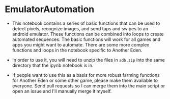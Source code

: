 # EmulatorAutomation

* This notebook contains a series of basic functions that can be used to detect pixels, recognize images, and send taps and swipes to an android emulator. These functions can be combined into loops to create automated sequences. The basic functions will work for all games and apps you might want to automate. There are some more complex functions and loops in the notebook specific to Another Eden.

* In order to use it, you will need to unzip the files in `adb.zip` into the same directory that the ipynb notebook is in.

* If people want to use this as a basis for more robust farming functions for Another Eden or some other game, please make them available to everyone. Send pull requests so I can merge them into the main script or open an issue and I'll manually merge it myself.
